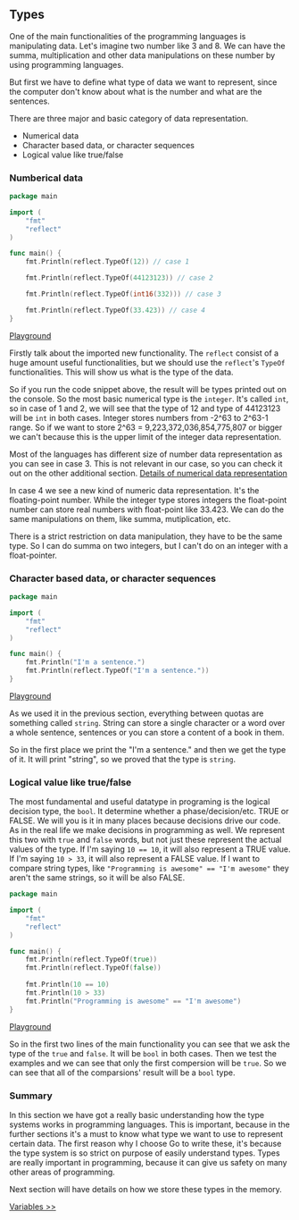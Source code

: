 ## Types

One of the main functionalities of the programming languages is manipulating data. Let's imagine two number like 3 and 8. We can have the summa, multiplication and other data manipulations on these number by using programming languages.

But first we have to define what type of data we want to represent, since the computer don't know about what is the number and what are the sentences.

There are three major and basic category of data representation.

- Numerical data
- Character based data, or character sequences
- Logical value like true/false

### Numberical data

```go
package main

import (
	"fmt"
	"reflect"
)

func main() {
	fmt.Println(reflect.TypeOf(12)) // case 1

	fmt.Println(reflect.TypeOf(44123123)) // case 2

	fmt.Println(reflect.TypeOf(int16(332))) // case 3

	fmt.Println(reflect.TypeOf(33.423)) // case 4
}
```

[Playground](https://play.golang.org/p/Ez9l1RhWyG0)

Firstly talk about the imported new functionality. The `reflect` consist of a huge amount useful functionalities, but we should use the `reflect`'s `TypeOf` functionalities. This will show us what is the type of the data.

So if you run the code snippet above, the result will be types printed out on the console. So the most basic numerical type is the `integer`. It's called `int`, so in case of 1 and 2, we will see that the type of 12 and type of 44123123 will be `int` in both cases. Integer stores numbers from -2^63 to 2^63-1 range. So if we want to store 2^63 = 9,223,372,036,854,775,807 or bigger we can't because this is the upper limit of the integer data representation.

Most of the languages has different size of number data representation as you can see in case 3. This is not relevant in our case, so you can check it out on the other additional section. [Details of numerical data representation](additional-numberic.md)

In case 4 we see a new kind of numeric data representation. It's the floating-point number. While the integer type stores integers the float-point number can store real numbers with float-point like 33.423. We can do the same manipulations on them, like summa, mutiplication, etc.

There is a strict restriction on data manipulation, they have to be the same type. So I can do summa on two integers, but I can't do on an integer with a float-pointer.

### Character based data, or character sequences

```go
package main

import (
	"fmt"
	"reflect"
)

func main() {
	fmt.Println("I'm a sentence.")
	fmt.Println(reflect.TypeOf("I'm a sentence."))
}
```

[Playground](https://play.golang.org/p/uZHTE1YqZBK)

As we used it in the previous section, everything between quotas are something called `string`. String can store a single character or a word over a whole sentence, sentences or you can store a content of a book in them.

So in the first place we print the "I'm a sentence." and then we get the type of it. It will print "string", so we proved that the type is `string`.

### Logical value like true/false

The most fundamental and useful datatype in programing is the logical decision type, the `bool`. It determine whether a phase/decision/etc. TRUE or FALSE. 
We will you is it in many places because decisions drive our code. As in the real life we make decisions in programming as well. 
We represent this two with `true` and `false` words, but not just these represent the actual values of the type. 
If I'm saying `10 == 10`, it will also represent a TRUE value.
If I'm saying `10 > 33`, it will also represent a FALSE value.
If I want to compare string types, like `"Programming is awesome" == "I'm awesome"` they aren't the same strings, so it will be also FALSE.

```go
package main

import (
	"fmt"
	"reflect"
)

func main() {
	fmt.Println(reflect.TypeOf(true))
	fmt.Println(reflect.TypeOf(false))
	
	fmt.Println(10 == 10)
	fmt.Println(10 > 33)
	fmt.Println("Programming is awesome" == "I'm awesome")
}
```
[Playground](https://play.golang.org/p/QUsTjbY6S0F)

So in the first two lines of the main functionality you can see that we ask the type of the `true` and `false`. It will be `bool` in both cases.
Then we test the examples and we can see that only the first compersion will be `true`. So we can see that all of the comparsions' result will be a `bool` type.

### Summary

In this section we have got a really basic understanding how the type systems works in programming languages. 
This is important, because in the further sections it's a must to know what type we want to use to represent certain data.
The first reason why I choose Go to write these, it's because the type system is so strict on purpose of easily understand types. 
Types are really important in programming, because it can give us safety on many other areas of programming.

Next section will have details on how we store these types in the memory.

[Variables >>](variables.md)
